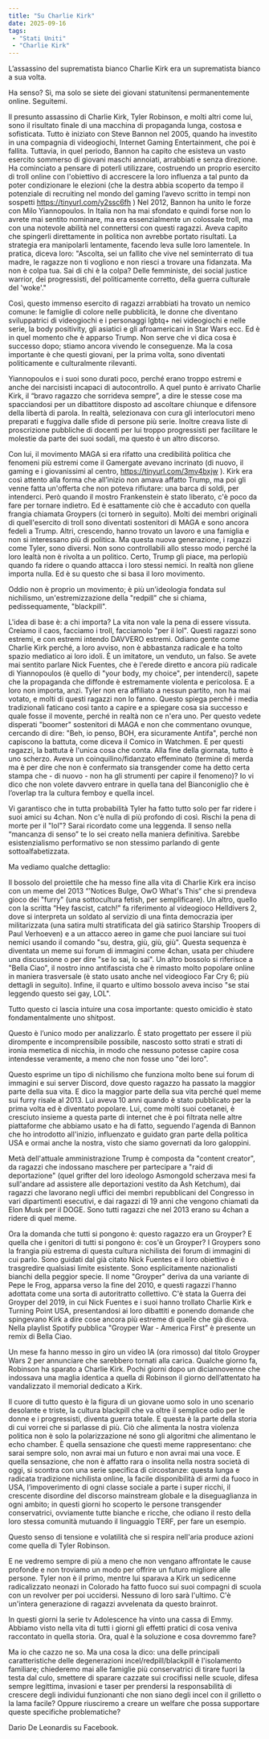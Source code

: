 ```yaml
---
title: "Su Charlie Kirk"
date: 2025-09-16
tags:
 - "Stati Uniti"
 - "Charlie Kirk"
---
```

 

L’assassino del suprematista bianco Charlie Kirk era un suprematista bianco a sua volta. 

Ha senso? Sì, ma solo se siete dei giovani statunitensi permanentemente online. Seguitemi.

Il presunto assassino di Charlie Kirk, Tyler Robinson, e molti altri come lui, sono il risultato finale di una macchina di propaganda lunga, costosa e sofisticata. Tutto è iniziato con Steve Bannon nel 2005, quando ha investito in una compagnia di videogiochi, Internet Gaming Entertainment, che poi è fallita. Tuttavia, in quel periodo, Bannon ha capito che esisteva un vasto esercito sommerso di giovani maschi annoiati, arrabbiati e senza direzione. Ha cominciato a pensare di poterli utilizzare, costruendo un proprio esercito di troll online con l'obiettivo di accrescere la loro influenza a tal punto da poter condizionare le elezioni (che la destra abbia scoperto da tempo il potenziale di recruiting nel mondo del gaming l’avevo scritto in tempi non sospetti https://tinyurl.com/y2ssc6fh )
Nel 2012, Bannon ha unito le forze con Milo Yiannopoulos. In Italia non ha mai sfondato e quindi forse non lo avrete mai sentito nominare, ma era essenzialmente un colossale troll, ma con una notevole abilità nel connettersi con questi ragazzi. Aveva capito che spingerli direttamente in politica non avrebbe portato risultati. La strategia era manipolarli lentamente, facendo leva sulle loro lamentele. In pratica, diceva loro: "Ascolta, sei un fallito che vive nel seminterrato di tua madre, le ragazze non ti vogliono e non riesci a trovare una fidanzata. Ma non è colpa tua. Sai di chi è la colpa? Delle femministe, dei social justice warrior, dei progressisti, del politicamente corretto, della guerra culturale del 'woke'."

Così, questo immenso esercito di ragazzi arrabbiati ha trovato un nemico comune: le famiglie di colore nelle pubblicità, le donne che diventano sviluppatrici di videogiochi e i personaggi lgbtq+ nei videogiochi e nelle serie, la body positivity, gli asiatici e gli afroamericani in Star Wars ecc. Ed è in quel momento che è apparso Trump. Non serve che vi dica cosa è successo dopo; stiamo ancora vivendo le conseguenze. Ma la cosa importante è che questi giovani, per la prima volta, sono diventati politicamente e culturalmente rilevanti.

Yiannopoulos e i suoi sono durati poco, perché erano troppo estremi e anche dei narcisisti incapaci di autocontrollo. A quel punto è arrivato Charlie Kirk, il “bravo ragazzo che sorrideva sempre”, a dire le stesse cose ma spacciandosi per un dibattitore disposto ad ascoltare chiunque e difensore della libertà di parola. In realtà, selezionava con cura gli interlocutori meno preparati e fuggiva dalle sfide di persone più serie. Inoltre creava liste di proscrizione pubbliche di docenti per lui troppo progressisti per facilitare le molestie da parte dei suoi sodali, ma questo è un altro discorso.

Con lui, il movimento MAGA si era rifatto una credibilità politica che fenomeni più estremi come il Gamergate avevano incrinato (di nuovo, il gaming e i giovanissimi al centro, https://tinyurl.com/3mv4bxjw ). Kirk era così attento alla forma che all’inizio non amava affatto Trump, ma poi gli venne fatta un'offerta che non poteva rifiutare: una barca di soldi, per intenderci.
Però quando il mostro Frankenstein è stato liberato, c'è poco da fare per tornare indietro. Ed è esattamente ciò che è accaduto con quella frangia chiamata Groypers (ci tornerò in seguito). Molti dei membri originali di quell'esercito di troll sono diventati sostenitori di MAGA e sono ancora fedeli a Trump. Altri, crescendo, hanno trovato un lavoro e una famiglia e non si interessano più di politica. Ma questa nuova generazione, i ragazzi come Tyler, sono diversi. Non sono controllabili allo stesso modo perché la loro lealtà non è rivolta a un politico. Certo, Trump gli piace, ma perlopiù quando fa ridere o quando attacca i loro stessi nemici. In realtà non gliene importa nulla. Ed è su questo che si basa il loro movimento.

Oddio non è proprio un movimento; è più un'ideologia fondata sul nichilismo, un'estremizzazione della "redpill" che si chiama, pedissequamente, "blackpill".

L'idea di base è: a chi importa? La vita non vale la pena di essere vissuta. Creiamo il caos, facciamo i troll, facciamolo "per il lol". Questi ragazzi sono estremi, e con estremi intendo DAVVERO estremi. Odiano gente come Charlie Kirk perché, a loro avviso, non è abbastanza radicale e ha tolto spazio mediatico ai loro idoli. È un imitatore, un venduto, un falso. Se avete mai sentito parlare Nick Fuentes, che è l'erede diretto e ancora più radicale di Yiannopoulos (è quello di "your body, my choice", per intenderci), sapete che la propaganda che diffonde è estremamente violenta e pericolosa. E a loro non importa, anzi.
Tyler non era affiliato a nessun partito, non ha mai votato, e molti di questi ragazzi non lo fanno. Questo spiega perché i media tradizionali faticano così tanto a capire e a spiegare cosa sia successo e quale fosse il movente, perché in realtà non ce n'era uno. Per questo vedete disperati "boomer" sostenitori di MAGA e non che commentano ovunque, cercando di dire: "Beh, io penso, BOH, era sicuramente Antifa", perché non capiscono la battuta, come diceva il Comico in Watchmen. E per questi ragazzi, la battuta è l'unica cosa che conta. Alla fine della giornata, tutto è uno scherzo. Aveva un coinquilino/fidanzato effeminato (termine di merda ma è per dire che non è confermato sia transgender come ha detto certa stampa che - di nuovo - non ha gli strumenti per capire il fenomeno)? Io vi dico che non volete davvero entrare in quella tana del Bianconiglio che è l’overlap tra la cultura femboy e quella incel.

Vi garantisco che in tutta probabilità Tyler ha fatto tutto solo per far ridere i suoi amici su 4chan. Non c'è nulla di più profondo di così. Rischi la pena di morte per il "lol"? Sarai ricordato come una leggenda. Il senso nella “mancanza di senso” te lo sei creato nella maniera definitiva. Sarebbe esistenzialismo performativo se non stessimo parlando di gente sottoalfabetizzata.

Ma vediamo qualche dettaglio:

Il bossolo del proiettile che ha messo fine alla vita di Charlie Kirk era inciso con un meme del 2013 “'Notices Bulge, OwO What's This“ che si prendeva gioco dei "furry" (una sottocultura fetish, per semplificare). Un altro, quello con la scritta “Hey fascist, catch!” fa riferimento al videogioco Helldivers 2, dove si interpreta un soldato al servizio di una finta democrazia iper militarizzata (una satira multi stratificata del già satirico Starship Troopers di Paul Verhoeven) e a un attacco aereo in game che puoi lanciare sui tuoi nemici usando il comando "su, destra, giù, giù, giù". Questa sequenza è diventata un meme sui forum di immagini come 4chan, usata per chiudere una discussione o per dire "se lo sai, lo sai". Un altro bossolo si riferisce a "Bella Ciao", il nostro inno antifascista che è rimasto molto popolare online in maniera trasversale (è stato usato anche nel videogioco Far Cry 6; più dettagli in seguito). Infine, il quarto e ultimo bossolo aveva inciso "se stai leggendo questo sei gay, LOL".

Tutto questo ci lascia intuire una cosa importante: questo omicidio è stato fondamentalmente uno shitpost.

Questo è l’unico modo per analizzarlo. È stato progettato per essere il più dirompente e incomprensibile possibile, nascosto sotto strati e strati di ironia memetica di nicchia, in modo che nessuno potesse capire cosa intendesse veramente, a meno che non fosse uno "dei loro".

Questo esprime un tipo di nichilismo che funziona molto bene sui forum di immagini e sui server Discord, dove questo ragazzo ha passato la maggior parte della sua vita. E dico la maggior parte della sua vita perché quel meme sui furry risale al 2013. Lui aveva 10 anni quando è stato pubblicato per la prima volta ed è diventato popolare. Lui, come molti suoi coetanei, è cresciuto insieme a questa parte di internet che è poi filtrata nelle altre piattaforme che abbiamo usato e ha di fatto, seguendo l'agenda di Bannon che ho introdotto all'inizio, influenzato e guidato gran parte della politica USA e ormai anche la nostra, visto che siamo governati da loro galoppini.

Metà dell'attuale amministrazione Trump è composta da "content creator", da ragazzi che indossano maschere per partecipare a "raid di deportazione" (quel grifter del loro ideologo Asmongold scherzava mesi fa sull'andare ad assistere alle deportazioni vestito da Ash Ketchum), dai ragazzi che lavorano negli uffici dei membri repubblicani del Congresso in vari dipartimenti esecutivi, e dai ragazzi di 19 anni che vengono chiamati da Elon Musk per il DOGE. Sono tutti ragazzi che nel 2013 erano su 4chan a ridere di quel meme.

Ora la domanda che tutti si pongono è: questo ragazzo era un Groyper? E quella che i genitori di tutti si pongono è: cos'è un Groyper? I Groypers sono la frangia più estrema di questa cultura nichilista dei forum di immagini di cui parlo. Sono guidati dal già citato Nick Fuentes e il loro obiettivo è trasgredire qualsiasi limite esistente. Sono esplicitamente nazionalisti bianchi della peggior specie.
Il nome "Groyper" deriva da una variante di Pepe le Frog, apparsa verso la fine del 2010, e questi ragazzi l'hanno adottata come una sorta di autoritratto collettivo. C'è stata la Guerra dei Groyper del 2019, in cui Nick Fuentes e i suoi hanno trollato Charlie Kirk e Turning Point USA, presentandosi ai loro dibattiti e ponendo domande che spingevano Kirk a dire cose ancora più estreme di quelle che già diceva. Nella playlist Spotify pubblica "Groyper War - America First” è presente un remix di Bella Ciao.

Un mese fa hanno messo in giro un video IA (ora rimosso) dal titolo Groyper Wars 2 per annunciare che sarebbero tornati alla carica.  Qualche giorno fa, Robinson ha sparato a Charlie Kirk. Pochi giorni dopo un diciannovenne che indossava una maglia identica a quella di Robinson il giorno dell’attentato ha vandalizzato il memorial dedicato a Kirk.

Il cuore di tutto questo è la figura di un giovane uomo solo in uno scenario desolante e triste, la cultura blackpill che va oltre il semplice odio per le donne e i progressisti, diventa guerra totale.
E questa è la parte della storia di cui vorrei che si parlasse di più. Ciò che alimenta la nostra violenza politica non è solo la polarizzazione né sono gli algoritmi che alimentano le echo chamber. È quella sensazione che questi meme rappresentano: che sarai sempre solo, non avrai mai un futuro e non avrai mai una voce. E quella sensazione, che non è affatto rara o insolita nella nostra società di oggi, si scontra con una serie specifica di circostanze: questa lunga e radicata tradizione nichilista online, la facile disponibilità di armi da fuoco in USA, l’impoverimento di ogni classe sociale a parte i super ricchi, il crescente disordine del discorso mainstream globale e la diseguaglianza in ogni ambito; in questi giorni ho scoperto le persone transgender conservatrici, ovviamente tutte bianche e ricche, che odiano il resto della loro stessa comunità mutuando il linguaggio TERF, per fare un esempio.

Questo senso di tensione e volatilità che si respira nell'aria produce azioni come quella di Tyler Robinson.

E ne vedremo sempre di più a meno che non vengano affrontate le cause profonde e non troviamo un modo per offrire un futuro migliore alle persone. Tyler non è il primo, mentre lui sparava a Kirk un sedicenne radicalizzato neonazi in Colorado ha fatto fuoco sui suoi compagni di scuola con un revolver per poi uccidersi.  Nessuno di loro sarà l'ultimo. C'è un'intera generazione di ragazzi avvelenata da questo brainrot.

In questi giorni la serie tv Adolescence ha vinto una cassa di Emmy. Abbiamo visto nella vita di tutti i giorni gli effetti pratici di cosa veniva raccontato in quella storia.
Ora, qual è la soluzione e cosa dovremmo fare?

Ma io che cazzo ne so. Ma una cosa la dico: una delle principali caratteristiche delle degenerazioni incel/redpill/blackpill è l'isolamento familiare; chiederemo mai alle famiglie più conservatrici di tirare fuori la testa dal culo, smettere di sparare cazzate sui crocifissi nelle scuole, difesa sempre legittima, invasioni e taser per prendersi la responsabilità di crescere degli individui funzionanti che non siano degli incel con il grilletto o la lama facile?  Oppure riusciremo a creare un welfare che possa supportare queste specifiche problematiche?


Dario De Leonardis su Facebook.
